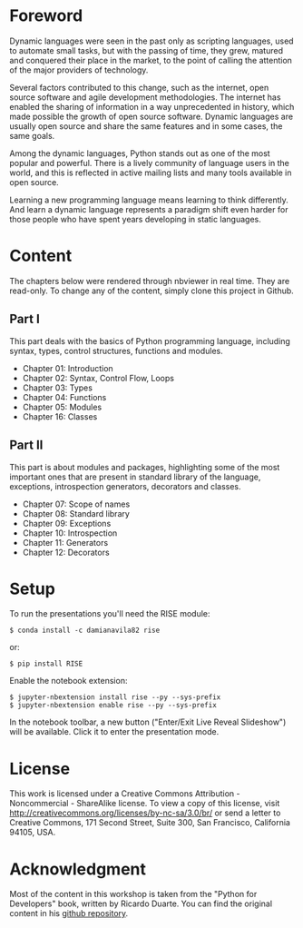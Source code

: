 # Foreword

Dynamic languages were seen in the past only as scripting languages, used to
automate small tasks, but with the passing of time, they grew, matured and
conquered their place in the market, to the point of calling the attention of
the major providers of technology.

Several factors contributed to this change, such as the internet, open source
software and agile development methodologies. The internet has enabled the
sharing of information in a way unprecedented in history, which made possible
the growth of open source software. Dynamic languages are usually open source
and share the same features and in some cases, the same goals.

Among the dynamic languages, Python stands out as one of the most popular and
powerful. There is a lively community of language users in the world, and this
is reflected in active mailing lists and many tools available in open source.

Learning a new programming language means learning to think differently. And
learn a dynamic language represents a paradigm shift even harder for those
people who have spent years developing in static languages.



# Content

The chapters below were rendered through nbviewer in real time. They are
read-only. To change any of the content, simply clone this project in Github.


## Part I

This part deals with the basics of Python programming language, including
syntax, types, control structures, functions and modules.

- Chapter 01: Introduction
- Chapter 02: Syntax, Control Flow, Loops
- Chapter 03: Types
- Chapter 04: Functions
- Chapter 05: Modules
- Chapter 16: Classes


## Part II

This part is about modules and packages, highlighting some of the most important
ones that are present in standard library of the language, exceptions,
introspection generators, decorators and classes.

- Chapter 07: Scope of names
- Chapter 08: Standard library
- Chapter 09: Exceptions
- Chapter 10: Introspection
- Chapter 11: Generators
- Chapter 12: Decorators


# Setup

To run the presentations you'll need the RISE module:
    
    $ conda install -c damianavila82 rise
or:

    $ pip install RISE

Enable the notebook extension:

    $ jupyter-nbextension install rise --py --sys-prefix
    $ jupyter-nbextension enable rise --py --sys-prefix

In the notebook toolbar, a new button ("Enter/Exit Live Reveal Slideshow") will
be available. Click it to enter the presentation mode.


# License

This work is licensed under a Creative Commons Attribution - Noncommercial -
ShareAlike license. To view a copy of this license, visit
http://creativecommons.org/licenses/by-nc-sa/3.0/br/ or send a letter to
Creative Commons, 171 Second Street, Suite 300, San Francisco, California 94105,
USA.


# Acknowledgment

Most of the content in this workshop is taken from the "Python for Developers"
book, written by Ricardo Duarte. You can find the original content in his
[github repository](https://github.com/ricardoduarte/python-for-developers).
